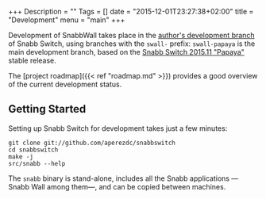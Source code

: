 +++
Description = ""
Tags = []
date = "2015-12-01T23:27:38+02:00"
title = "Development"
menu = "main"
+++

Development of SnabbWall takes place in the
[author's development branch](https://github.com/aperezdc/snabbswitch) of Snabb Switch, using branches with the `swall-` prefix: `swall-papaya` is the main development branch, based on the [Snabb Switch 2015.11 "Papaya"](https://github.com/SnabbCo/snabbswitch/releases/tag/v2015.11) stable release.

The [project roadmap]({{< ref "roadmap.md" >}}) provides a good overview of the current development status.


Getting Started
---------------

Setting up Snabb Switch for development takes just a few minutes:

```
git clone git://github.com/aperezdc/snabbswitch
cd snabbswitch
make -j
src/snabb --help
```

The `snabb` binary is stand-alone, includes all the Snabb applications —Snabb Wall among them—, and can be copied between machines.
